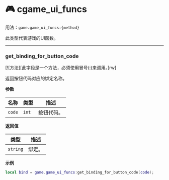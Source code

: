 #    🎮 cgame_ui_funcs

用法：`game.game_ui_funcs:{method}`

此类型代表游戏的UI函数。

_________________
### get_binding_for_button_code

[![方法][此字段是一个方法，必须使用冒号(:)来调用。]rw]

返回按钮代码对应的绑定名称。

**参数**

| 名称 | 类型 | 描述 |
| ---- | ---- | ----------- |
| `code` | `int` | 按钮代码。 |

**返回值**

| 类型 | 描述 |
| ---- | ----------- |
| `string` | 绑定。 |

**示例**

```lua
local bind = game.game_ui_funcs:get_binding_for_button_code(code);
```